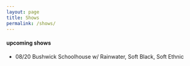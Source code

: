 ```yaml
---
layout: page
title: Shows
permalink: /shows/
---
```


#### upcoming shows

- 08/20 Bushwick Schoolhouse w/ Rainwater, Soft Black, Soft Ethnic

